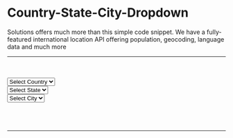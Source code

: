 # Country-State-City-Dropdown
Solutions offers much more than this simple code snippet. We have a fully-featured international location API offering population, geocoding, language data and much more 

<hr><br><br>
<select name="country" class="countries" id="countryId"><br>
    <option value="">Select Country</option>
</select><br>
<select name="state" class="states" id="stateId"><br>
    <option value="">Select State</option><br>
</select><br>
<select name="city" class="cities" id="cityId"><br>
    <option value="">Select City</option><br>
</select><br>
<script src="//ajax.googleapis.com/ajax/libs/jquery/1.11.1/jquery.min.js"></script> <br>
<script src="//geodata.solutions/includes/countrystatecity.js"></script><br><br>
<hr>
